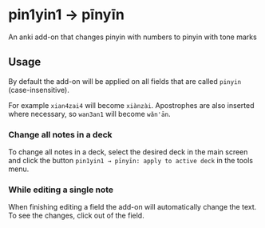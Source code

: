 # pin1yin1 → pīnyīn

An anki add-on that changes pinyin with numbers to pinyin with tone marks

## Usage

By default the add-on will be applied on all fields that are called `pinyin`
(case-insensitive).

For example `xian4zai4` will become `xiànzài`.
Apostrophes are also inserted where necessary,
so `wan3an1` will become `wǎn'ān`.

### Change all notes in a deck

To change all notes in a deck, select the desired deck in the main screen and
click the button `pin1yin1 → pīnyīn: apply to active deck` in the tools menu.

### While editing a single note

When finishing editing a field the add-on will automatically change the text.
To see the changes, click out of the field.
